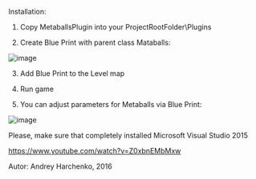 Installation:

1) Copy MetaballsPlugin into your ProjectRootFolder\Plugins

2) Create Blue Print with parent class Mataballs:

![image](https://cloud.githubusercontent.com/assets/9151008/13838301/e6cfb902-ec23-11e5-9de8-7aa44092e00d.png)


3) Add Blue Print to the Level map

4) Run game

5) You can adjust parameters for Metaballs via Blue Print:

![image](https://cloud.githubusercontent.com/assets/9151008/13838346/46b6a70e-ec24-11e5-9898-07a615118e16.png)



Please, make sure that completely installed Microsoft Visual Studio 2015

https://www.youtube.com/watch?v=Z0xbnEMbMxw

Autor:
Andrey Harchenko, 2016
